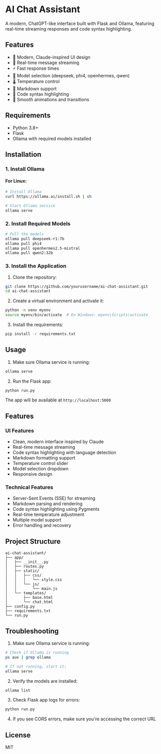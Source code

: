 # AI Chat Assistant

A modern, ChatGPT-like interface built with Flask and Ollama, featuring real-time streaming responses and code syntax highlighting.

## Features

- 🎨 Modern, Claude-inspired UI design
- 💬 Real-time message streaming
- ⚡ Fast response times
- 🔄 Model selection (deepseek, phi4, openhermes, qwen)
- 🌡️ Temperature control
- 📝 Markdown support
- 🎨 Code syntax highlighting
- 💫 Smooth animations and transitions

## Requirements

- Python 3.8+
- Flask
- Ollama with required models installed

## Installation

### 1. Install Ollama

#### For Linux:
```bash
# Install Ollama
curl https://ollama.ai/install.sh | sh

# Start Ollama service
ollama serve
```

### 2. Install Required Models
```bash
# Pull the models
ollama pull deepseek-r1:7b
ollama pull phi4
ollama pull openhermes2.5-mistral
ollama pull qwen2:32b
```

### 3. Install the Application

1. Clone the repository:
```bash
git clone https://github.com/yourusername/ai-chat-assistant.git
cd ai-chat-assistant
```

2. Create a virtual environment and activate it:
```bash
python -m venv myenv
source myenv/bin/activate  # On Windows: myenv\Scripts\activate
```

3. Install the requirements:
```bash
pip install -r requirements.txt
```

## Usage

1. Make sure Ollama service is running:
```bash
ollama serve
```

2. Run the Flask app:
```bash
python run.py
```

The app will be available at `http://localhost:5000`

## Features

### UI Features
- Clean, modern interface inspired by Claude
- Real-time message streaming
- Code syntax highlighting with language detection
- Markdown formatting support
- Temperature control slider
- Model selection dropdown
- Responsive design

### Technical Features
- Server-Sent Events (SSE) for streaming
- Markdown parsing and rendering
- Code syntax highlighting using Pygments
- Real-time temperature adjustment
- Multiple model support
- Error handling and recovery

## Project Structure
```
ai-chat-assistant/
├── app/
│   ├── __init__.py
│   ├── routes.py
│   ├── static/
│   │   ├── css/
│   │   │   └── style.css
│   │   └── js/
│   │       └── main.js
│   └── templates/
│       ├── base.html
│       └── chat.html
├── config.py
├── requirements.txt
└── run.py
```

## Troubleshooting

1. Make sure Ollama service is running:
```bash
# Check if Ollama is running
ps aux | grep ollama

# If not running, start it:
ollama serve
```

2. Verify the models are installed:
```bash
ollama list
```

3. Check Flask app logs for errors:
```bash
python run.py
```

4. If you see CORS errors, make sure you're accessing the correct URL

## License

MIT 